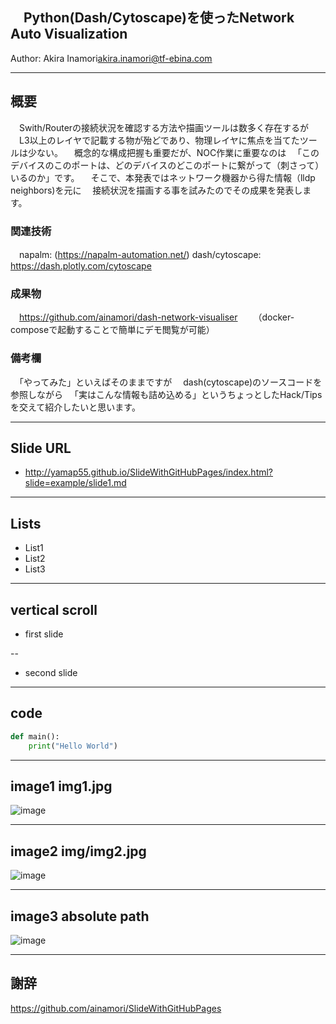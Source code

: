 ## 　Python(Dash/Cytoscape)を使ったNetwork Auto Visualization

 Author: Akira Inamori<akira.inamori@tf-ebina.com>

---

## 概要

　Swith/Routerの接続状況を確認する方法や描画ツールは数多く存在するが
　L3以上のレイヤで記載する物が殆どであり、物理レイヤに焦点を当てたツールは少ない。
　概念的な構成把握も重要だが、NOC作業に重要なのは
　「このデバイスのこのポートは、どのデバイスのどこのポートに繋がって（刺さって）いるのか」です。
　そこで、本発表ではネットワーク機器から得た情報（lldp neighbors)を元に
　接続状況を描画する事を試みたのでその成果を発表します。


### 関連技術
　napalm: (https://napalm-automation.net/)
 dash/cytoscape: https://dash.plotly.com/cytoscape


### 成果物
　https://github.com/ainamori/dash-network-visualiser
　　（docker-composeで起動することで簡単にデモ閲覧が可能）

### 備考欄
　「やってみた」といえばそのままですが
　dash(cytoscape)のソースコードを参照しながら
　「実はこんな情報も詰め込める」というちょっとしたHack/Tipsを交えて紹介したいと思います。

---

## Slide URL
- http://yamap55.github.io/SlideWithGitHubPages/index.html?slide=example/slide1.md

---

## Lists

- List1
- List2
- List3

---

## vertical scroll

- first slide

--

- second slide

---

## code

```python
def main():
    print("Hello World")
```

---

## image1 img1.jpg

![image](img1.jpg)

---

## image2 img/img2.jpg

![image](img/img2.jpg)

---

## image3 absolute path

![image](http://yamap55.github.io/Slide/20170827/img1.jpg)

---

## 謝辞


https://github.com/ainamori/SlideWithGitHubPages